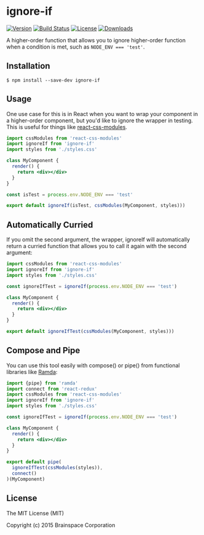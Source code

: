 # ignore-if

[![Version][version-svg]][package-url] [![Build Status][travis-svg]][travis-url] [![License][license-image]][license-url] [![Downloads][downloads-image]][downloads-url]

A higher-order function that allows you to ignore higher-order function when
a condition is met, such as `NODE_ENV === 'test'`.

## Installation

    $ npm install --save-dev ignore-if

## Usage

One use case for this is in React when you want to wrap your component in a
higher-order component, but you'd like to ignore the wrapper in testing. This
is useful for things like [react-css-modules](react-css-modules).

```jsx
import cssModules from 'react-css-modules'
import ignoreIf from 'ignore-if'
import styles from './styles.css'

class MyComponent {
  render() {
    return <div></div>
  }
}

const isTest = process.env.NODE_ENV === 'test'

export default ignoreIf(isTest, cssModules(MyComponent, styles)))
```

## Automatically Curried

If you omit the second argument, the wrapper, ignoreIf will automatically return
a curried function that allows you to call it again with the second argument:

```jsx
import cssModules from 'react-css-modules'
import ignoreIf from 'ignore-if'
import styles from './styles.css'

const ignoreIfTest = ignoreIf(process.env.NODE_ENV === 'test')

class MyComponent {
  render() {
    return <div></div>
  }
}

export default ignoreIfTest(cssModules(MyComponent, styles)))
```

## Compose and Pipe

You can use this tool easily with compose() or pipe() from functional libraries
like [Ramda](ramda):

```jsx
import {pipe} from 'ramda'
import connect from 'react-redux'
import cssModules from 'react-css-modules'
import ignoreIf from 'ignore-if'
import styles from './styles.css'

const ignoreIfTest = ignoreIf(process.env.NODE_ENV === 'test')

class MyComponent {
  render() {
    return <div></div>
  }
}

export default pipe(
  ignoreIfTest(cssModules(styles)),
  connect()
)(MyComponent)
```

## License

The MIT License (MIT)

Copyright (c) 2015 Brainspace Corporation

[travis-svg]: https://img.shields.io/travis/bkonkle/ignore-if/master.svg?style=flat-square
[travis-url]: https://travis-ci.org/bkonkle/ignore-if
[license-image]: http://img.shields.io/badge/license-MIT-green.svg?style=flat-square
[license-url]: LICENSE
[downloads-image]: https://img.shields.io/npm/dm/ignore-if.svg?style=flat-square
[downloads-url]: http://npm-stat.com/charts.html?package=ignore-if
[version-svg]: https://img.shields.io/npm/v/ignore-if.svg?style=flat-square
[package-url]: https://npmjs.org/package/ignore-if
[react-css-modules]: https://github.com/gajus/react-css-modules
[ramda]: http://ramdajs.com/0.18.0/
